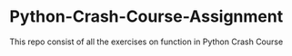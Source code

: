 # Python-Crash-Course-Assignment
This repo consist of all the exercises on function in Python Crash Course
